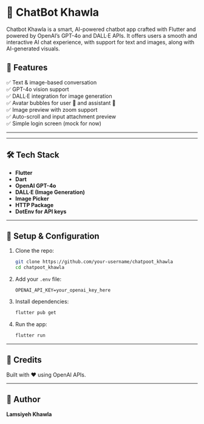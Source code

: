 
# 🤖 ChatBot Khawla

Chatbot Khawla is a smart, AI-powered chatbot app crafted with Flutter and powered by OpenAI’s GPT-4o and DALL·E APIs. It offers users a smooth and interactive AI chat experience, with support for text and images, along with AI-generated visuals.

## 🚀 Features

✅ Text & image-based conversation  
✅ GPT-4o vision support  
✅ DALL·E integration for image generation  
✅ Avatar bubbles for user 🤵 and assistant 🤖  
✅ Image preview with zoom support  
✅ Auto-scroll and input attachment preview  
✅ Simple login screen (mock for now)

---


---

## 🛠️ Tech Stack

- **Flutter**
- **Dart**
- **OpenAI GPT-4o**
- **DALL·E (Image Generation)**
- **Image Picker**
- **HTTP Package**
- **DotEnv for API keys**

---

## 🔐 Setup & Configuration

1. Clone the repo:
   ```bash
   git clone https://github.com/your-username/chatpoot_khawla
   cd chatpoot_khawla
   ```

2. Add your `.env` file:
   ```
   OPENAI_API_KEY=your_openai_key_here
   ```

3. Install dependencies:
   ```bash
   flutter pub get
   ```

4. Run the app:
   ```bash
   flutter run
   ```

---



## 📢 Credits

Built with ❤️ using OpenAI APIs.

---

## 👤 Author

**Lamsiyeh Khawla** 